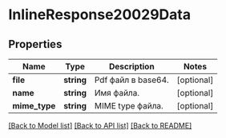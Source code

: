 # InlineResponse20029Data

## Properties
Name | Type | Description | Notes
------------ | ------------- | ------------- | -------------
**file** | **string** | Pdf файл в base64. | [optional] 
**name** | **string** | Имя файла. | [optional] 
**mime_type** | **string** | MIME type файла. | [optional] 

[[Back to Model list]](../../README.md#documentation-for-models) [[Back to API list]](../../README.md#documentation-for-api-endpoints) [[Back to README]](../../README.md)

